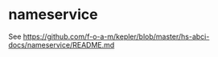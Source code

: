 # nameservice

See https://github.com/f-o-a-m/kepler/blob/master/hs-abci-docs/nameservice/README.md
